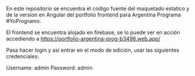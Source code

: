 En este repositorio se encuentra el codigo fuente del maquetado estatico y de la version en Angular del portfolio frontend para Argentina Programa #YoProgramo.

El frontend se encuentra alojado en firebase, se lo puede ver en acción accediendo a https://portfolio-argentina-prog-b3498.web.app/

Pasa hacer login y así entrar en el modo de edición, usar las siguientes credenciales:

Username: admin
Password: admin
